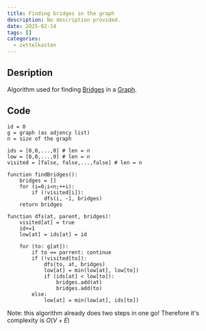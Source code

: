 ```yaml
---
title: Finding bridges in the graph
description: No description provided.
date: 2025-02-14
tags: []
categories:
  - zettelkasten
---
```


## Desription

Algorithm used for finding [Bridges](Bridges.md) in a [Graph](Graph.md).

## Code

```pseudo
id = 0
g = graph (as adjency list)
n = size of the graph

ids = [0,0,...,0] # len = n
low = [0,0,...,0] # len = n
visited = [false, false,...,false] # len = n

function findBridges():
	bridges = []
	for (i=0;i<n;++i):
		if (!visited[i]):
			dfs(i, -1, bridges)
	return bridges

function dfs(at, parent, bridges):
	visited[at] = true
	id+=1
	low[at] = ids[at] = id

	for (to: g[at]):
		if to == parrent: continue
		if (!visited[to]):
			dfs(to, at, bridges)
			low[at] = min(low[at], low[to])
			if (ids[at] < low[to]):
				bridges.add(at)
				bridges.add(to)
		else:
			low[at] = min(low[at], ids[to])
```

Note: this algorithm already does two steps in one go! Therefore it's complexity is $O(V+E)$
